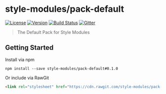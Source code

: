 style-modules/pack-default
==========================

[![License][license-image]][license-link]
[![Version][version-image]][version-link]
[![Build Status][build-image]][build-link]
[![Gitter][gitter-image]][gitter-link]

> The Default Pack for Style Modules

## Getting Started
Install via npm
```shell
npm install --save style-modules/pack-default#0.1.0
```

Or include via RawGit
```html
<link rel="stylesheet" href="https://cdn.rawgit.com/style-modules/pack-default/0.1.0/bundle/main.css" />
```

[license-image]: https://img.shields.io/github/license/style-modules/pack-default.svg
[license-link]: https://github.com/style-modules/pack-default/blob/master/LICENSE
[version-image]: https://img.shields.io/github/release/style-modules/pack-default.svg
[version-link]: https://github.com/style-modules/pack-default/releases
[build-image]:https://travis-ci.org/style-modules/pack-default.svg?branch=master
[build-link]: https://travis-ci.org/style-modules/pack-default
[gitter-image]: https://badges.gitter.im/style-modules.svg
[gitter-link]: https://gitter.im/style-modules
